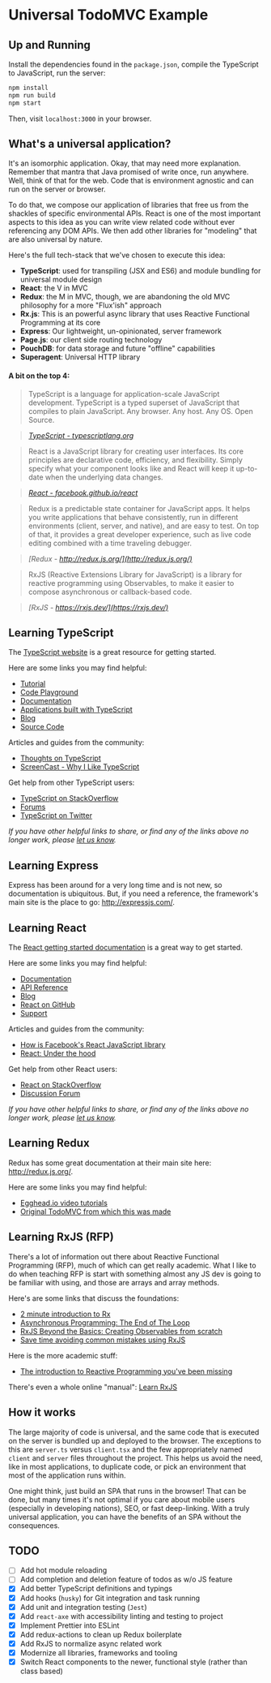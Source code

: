 # Universal TodoMVC Example

## Up and Running

Install the dependencies found in the `package.json`, compile the TypeScript to JavaScript, run the server:

```sh
npm install
npm run build
npm start
```

Then, visit `localhost:3000` in your browser.

## What's a universal application?

It's an isomorphic application. Okay, that may need more explanation. Remember that mantra that Java promised of write once, run anywhere. Well, think of that for the web. Code that is environment agnostic and can run on the server or browser.

To do that, we compose our application of libraries that free us from the shackles of specific environmental APIs. React is one of the most important aspects to this idea as you can write view related code without ever referencing any DOM APIs. We then add other libraries for "modeling" that are also universal by nature.

Here's the full tech-stack that we've chosen to execute this idea:

- **TypeScript**: used for transpiling (JSX and ES6) and module bundling for universal module design
- **React**: the V in MVC
- **Redux**: the M in MVC, though, we are abandoning the old MVC philosophy for a more "Flux'ish" approach
- **Rx.js**: This is an powerful async library that uses Reactive Functional Programming at its core
- **Express**: Our lightweight, un-opinionated, server framework
- **Page.js**: our client side routing technology
- **PouchDB**: for data storage and future "offline" capabilities
- **Superagent**: Universal HTTP library

#### A bit on the top 4:

> TypeScript is a language for application-scale JavaScript development. TypeScript is a typed superset of JavaScript that compiles to plain JavaScript. Any browser. Any host. Any OS. Open Source.

> _[TypeScript - typescriptlang.org](http://typescriptlang.org)_

> React is a JavaScript library for creating user interfaces. Its core principles are declarative code, efficiency, and flexibility. Simply specify what your component looks like and React will keep it up-to-date when the underlying data changes.

> _[React - facebook.github.io/react](http://facebook.github.io/react)_

> Redux is a predictable state container for JavaScript apps. It helps you write applications that behave consistently, run in different environments (client, server, and native), and are easy to test. On top of that, it provides a great developer experience, such as live code editing combined with a time traveling debugger.

> _[Redux - http://redux.js.org/](http://redux.js.org/)_

>RxJS (Reactive Extensions Library for JavaScript) is a library for reactive programming using Observables, to make it easier to compose asynchronous or callback-based code.

> _[RxJS - https://rxjs.dev/](https://rxjs.dev/)_

## Learning TypeScript

The [TypeScript website](http://typescriptlang.org) is a great resource for getting started.

Here are some links you may find helpful:

- [Tutorial](http://www.typescriptlang.org/Tutorial)
- [Code Playground](http://www.typescriptlang.org/Playground)
- [Documentation](https://github.com/Microsoft/TypeScript/wiki)
- [Applications built with TypeScript](http://www.typescriptlang.org/Samples)
- [Blog](http://blogs.msdn.com/b/typescript)
- [Source Code](https://github.com/Microsoft/TypeScript)

Articles and guides from the community:

- [Thoughts on TypeScript](http://www.nczonline.net/blog/2012/10/04/thoughts-on-typescript)
- [ScreenCast - Why I Like TypeScript](http://www.leebrimelow.com/why-i-like-typescripts)

Get help from other TypeScript users:

- [TypeScript on StackOverflow](http://stackoverflow.com/questions/tagged/typescript)
- [Forums](https://github.com/Microsoft/TypeScript/issues)
- [TypeScript on Twitter](http://twitter.com/typescriptlang)

_If you have other helpful links to share, or find any of the links above no longer work, please [let us know](https://github.com/tastejs/todomvc/issues)._

## Learning Express

Express has been around for a very long time and is not new, so documentation is ubiquitous. But, if you need a reference, the framework's main site is the place to go: http://expressjs.com/.

## Learning React

The [React getting started documentation](http://facebook.github.io/react/docs/getting-started.html) is a great way to get started.

Here are some links you may find helpful:

- [Documentation](http://facebook.github.io/react/docs/getting-started.html)
- [API Reference](http://facebook.github.io/react/docs/reference.html)
- [Blog](http://facebook.github.io/react/blog/)
- [React on GitHub](https://github.com/facebook/react)
- [Support](http://facebook.github.io/react/support.html)

Articles and guides from the community:

- [How is Facebook's React JavaScript library](http://www.quora.com/React-JS-Library/How-is-Facebooks-React-JavaScript-library)
- [React: Under the hood](http://www.quora.com/Pete-Hunt/Posts/React-Under-the-Hood)

Get help from other React users:

* [React on StackOverflow](http://stackoverflow.com/questions/tagged/reactjs)
* [Discussion Forum](https://discuss.reactjs.org/)

_If you have other helpful links to share, or find any of the links above no longer work, please [let us know](https://github.com/tastejs/todomvc/issues)._

## Learning Redux

Redux has some great documentation at their main site here: http://redux.js.org/.

Here are some links you may find helpful:

- [Egghead.io video tutorials](https://egghead.io/series/getting-started-with-redux)
- [Original TodoMVC from which this was made](https://github.com/reactjs/redux/tree/master/examples/todomvc)

## Learning RxJS (RFP)

There's a lot of information out there about Reactive Functional Programming (RFP), much of which can get really academic. What I like to do when teaching RFP is start with something almost any JS dev is going to be familiar with using, and those are arrays and array methods.

Here's are some links that discuss the foundations:

- [2 minute introduction to Rx](https://medium.com/@andrestaltz/2-minute-introduction-to-rx-24c8ca793877)
- [Asynchronous Programming: The End of The Loop](https://egghead.io/courses/asynchronous-programming-the-end-of-the-loop)
- [RxJS Beyond the Basics: Creating Observables from scratch](https://egghead.io/courses/rxjs-beyond-the-basics-creating-observables-from-scratch)
- [Save time avoiding common mistakes using RxJS](https://egghead.io/courses/save-time-avoiding-common-mistakes-using-rxjs)

Here is the more academic stuff:

- [The introduction to Reactive Programming you've been missing](https://gist.github.com/staltz/868e7e9bc2a7b8c1f754)

There's even a whole online "manual": [Learn RxJS](https://www.learnrxjs.io/)

## How it works

The large majority of code is universal, and the same code that is executed on the server is bundled up and deployed to the browser. The exceptions to this are `server.ts` versus `client.tsx` and the few appropriately named `client` and `server` files throughout the project. This helps us avoid the need, like in most applications, to duplicate code, or pick an environment that most of the application runs within.

One might think, just build an SPA that runs in the browser! That can be done, but many times it's not optimal if you care about mobile users (especially in developing nations), SEO, or fast deep-linking. With a truly universal application, you can have the benefits of an SPA without the consequences.

## TODO

- [ ] Add hot module reloading
- [ ] Add completion and deletion feature of todos as w/o JS feature
- [x] Add better TypeScript definitions and typings
- [x] Add hooks (`husky`) for Git integration and task running
- [x] Add unit and integration testing (`Jest`)
- [x] Add `react-axe` with accessibility linting and testing to project
- [x] Implement Prettier into ESLint
- [x] Add redux-actions to clean up Redux boilerplate
- [x] Add RxJS to normalize async related work
- [x] Modernize all libraries, frameworks and tooling
- [x] Switch React components to the newer, functional style (rather than class based)
